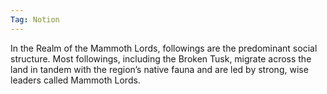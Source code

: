 ```yaml
---
Tag: Notion
---
```


In the Realm of the Mammoth Lords,  followings are the predominant social structure. Most followings, including the Broken Tusk, migrate across  the land in tandem with the region’s native fauna and  are led by strong, wise leaders called Mammoth Lords.